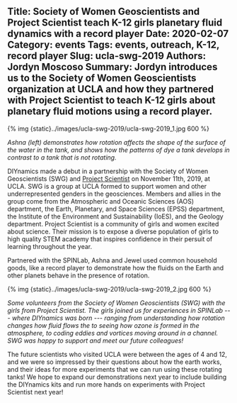 Title: Society of Women Geoscientists and Project Scientist teach K-12 girls planetary fluid dynamics with a record player
Date: 2020-02-07
Category: events
Tags: events, outreach, K-12, record player
Slug: ucla-swg-2019
Authors: Jordyn Moscoso
Summary: Jordyn introduces us to the Society of Women Geoscientists organization at UCLA and how they partnered with Project Scientist to teach K-12 girls about planetary fluid motions using a record player.
---

{% img {static}../images/ucla-swg-2019/ucla-swg-2019_1.jpg 600 %}

_Ashna (left) demonstrates how rotation affects the shape of the
surface of the water in the tank, and shows how the patterns of dye a
tank develops in contrast to a tank that is not rotating._

DIYnamics made a debut in a partnership with the Society of Women
Geoscientists (SWG) and [Project
Scientist](http://projectscientist.org/) on November 11th, 2019, at
UCLA. SWG is a group at UCLA formed to support women and other
underrepresented genders in the geosciences.  Members and allies in
the group come from the Atmospheric and Oceanic Sciences (AOS)
department, the Earth, Planetary, and Space Sciences (EPSS)
department, the Institute of the Environment and Sustainability
(IoES), and the Geology department.  Project Scientist is a community
of girls and women excited about science.  Their mission is to expose
a diverse population of girls to high quality STEM academy that
inspires confidence in their persuit of learning throughout the year.

Partnered with the SPINLab, Ashna and Jewel used common household
goods, like a record player to demonstrate how the fluids on the Earth
and other planets behave in the presence of rotation.

{% img {static}../images/ucla-swg-2019/ucla-swg-2019_2.jpg 600 %}

_Some volunteers from the Society of Women Geoscientists (SWG) with
the girls from Project Scientist. The girls joined us for experiences
in SPINLab --- where DIYnamics was born --- ranging from understanding
how rotation changes how fluid flows the to seeing how ozone is formed
in the atmosphere, to coding eddies and vortices moving around in a
channel.  SWG was happy to support and meet our future colleagues!_

The future scientists who visited UCLA were between the ages of 4 and
12, and we were so impressed by their questions about how the earth
works, and their ideas for more experiments that we can run using
these rotating tanks!  We hope to expand our demonstrations next year
to include building the DIYnamics kits and run more hands on
experiments with Project Scientist next year!

